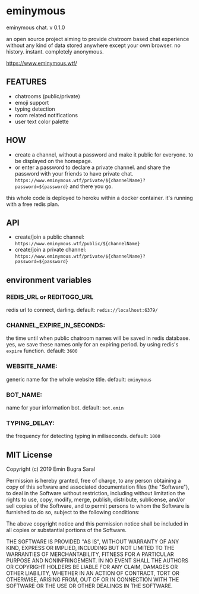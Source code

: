 # eminymous
eminymous chat. v 0.1.0

an open source project aiming to provide chatroom based chat experience without any kind of data stored anywhere except your own browser. no history. instant. completely anonymous.

https://www.eminymous.wtf/

## FEATURES

- chatrooms (public/private)
- emoji support
- typing detection
- room related notifications
- user text color palette

## HOW 

- create a channel, without a password and make it public for everyone. to be displayed on the homepage.
- or enter a password to declare a private channel. and share the password with your friends to have private chat. `https://www.eminymous.wtf/private/${channelName}?password=${password}` and there you go.

this whole code is deployed to heroku within a docker container. it's running with a free redis plan.

## API

- create/join a public channel: `https://www.eminymous.wtf/public/${channelName}`
- create/join a private channel: `https://www.eminymous.wtf/private/${channelName}?password=${password}`


## environment variables

### REDIS_URL or REDITOGO_URL

redis url to connect, darling. default: `redis://localhost:6379/`

### CHANNEL_EXPIRE_IN_SECONDS:

the time until when public chatroom names will be saved in redis database. yes, we save these names only for an expiring period. by using redis's `expire` function. default: `3600`

### WEBSITE_NAME:

generic name for the whole website title. default: `eminymous`

### BOT_NAME:

name for your information bot. default: `bot.emin`

### TYPING_DELAY:

the frequency for detecting typing in miliseconds. default: `1000`


## MIT License

Copyright (c) 2019 Emin Bugra Saral

Permission is hereby granted, free of charge, to any person obtaining a copy
of this software and associated documentation files (the "Software"), to deal
in the Software without restriction, including without limitation the rights
to use, copy, modify, merge, publish, distribute, sublicense, and/or sell
copies of the Software, and to permit persons to whom the Software is
furnished to do so, subject to the following conditions:

The above copyright notice and this permission notice shall be included in all
copies or substantial portions of the Software.

THE SOFTWARE IS PROVIDED "AS IS", WITHOUT WARRANTY OF ANY KIND, EXPRESS OR
IMPLIED, INCLUDING BUT NOT LIMITED TO THE WARRANTIES OF MERCHANTABILITY,
FITNESS FOR A PARTICULAR PURPOSE AND NONINFRINGEMENT. IN NO EVENT SHALL THE
AUTHORS OR COPYRIGHT HOLDERS BE LIABLE FOR ANY CLAIM, DAMAGES OR OTHER
LIABILITY, WHETHER IN AN ACTION OF CONTRACT, TORT OR OTHERWISE, ARISING FROM,
OUT OF OR IN CONNECTION WITH THE SOFTWARE OR THE USE OR OTHER DEALINGS IN THE
SOFTWARE.
